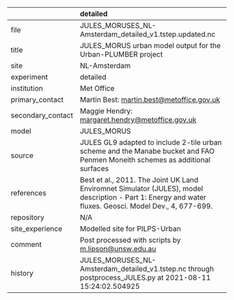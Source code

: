 |                   | detailed                                                                                                                                                |
|:------------------|:--------------------------------------------------------------------------------------------------------------------------------------------------------|
| file              | JULES_MORUSES_NL-Amsterdam_detailed_v1.tstep.updated.nc                                                                                                 |
| title             | JULES_MORUS urban model output for the Urban-PLUMBER project                                                                                            |
| site              | NL-Amsterdam                                                                                                                                            |
| experiment        | detailed                                                                                                                                                |
| institution       | Met Office                                                                                                                                              |
| primary_contact   | Martin Best: martin.best@metoffice.gov.uk                                                                                                               |
| secondary_contact | Maggie Hendry: margaret.hendry@metoffice.gov.uk                                                                                                         |
| model             | JULES_MORUS                                                                                                                                             |
| source            | JULES GL9 adapted to include 2-tile urban scheme and the Manabe bucket and FAO Penmen Moneith schemes as additional surfaces                            |
| references        | Best et al., 2011. The Joint UK Land Enviromnet Simulator (JULES), model description - Part 1: Energy and water fluxes. Geosci. Model Dev., 4, 677-699. |
| repository        | N/A                                                                                                                                                     |
| site_experience   | Modelled site for PILPS-Urban                                                                                                                           |
| comment           | Post processed with scripts by m.lipson@unsw.edu.au                                                                                                     |
| history           | JULES_MORUSES_NL-Amsterdam_detailed_v1.tstep.nc through postprocess_JULES.py at 2021-08-11 15:24:02.504925                                              |
